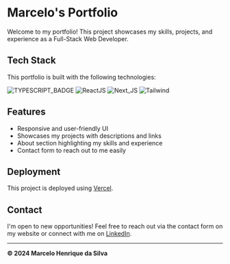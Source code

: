 # Marcelo's Portfolio

Welcome to my portfolio! This project showcases my skills, projects, and experience as a Full-Stack Web Developer.

## Tech Stack
This portfolio is built with the following technologies:

![TYPESCRIPT_BADGE](https://img.shields.io/badge/TypeScript-3178C6?style=for-the-badge&logo=typescript&logoColor=fff)
![ReactJS](https://img.shields.io/badge/React-20232A?style=for-the-badge&logo=react&logoColor=61DAFB)
![Next_JS](https://img.shields.io/badge/Next.js-000?style=for-the-badge&logo=nextdotjs&logoColor=fff)
![Tailwind](https://img.shields.io/badge/Tailwind_CSS-38B2AC?style=for-the-badge&logo=tailwind-css&logoColor=white)

## Features
- Responsive and user-friendly UI
- Showcases my projects with descriptions and links
- About section highlighting my skills and experience
- Contact form to reach out to me easily

## Deployment
This project is deployed using [Vercel](https://vercel.com/).

## Contact
I'm open to new opportunities! Feel free to reach out via the contact form on my website or connect with me on [LinkedIn](https://www.linkedin.com/in/dasilvamarcelohenrique).

---
**© 2024 Marcelo Henrique da Silva**
